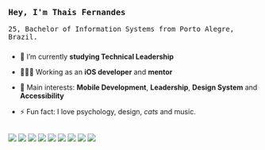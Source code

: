 ### <samp>Hey, I'm Thais Fernandes</samp>

<samp>25, Bachelor of Information Systems from Porto Alegre, Brazil. </samp>

###

- 🔭 I’m currently **studying Technical Leadership**

- 👩🏻‍💻 Working as an **iOS developer** and **mentor** 

- 🔎 Main interests: **Mobile Development**, **Leadership**, **Design System** and **Accessibility**

<!-- [<img align="right" src="https://github-readme-stats.vercel.app/api?username=thaisrfernandes&show_icons=true&theme=radical&hide_border=true" alt="Thais Stats" width="40%" /> ](https://github.com/thaisrfernandes) -->

- ⚡ Fun fact: I love psychology, design, *cats* and music.

##

<img src="https://img.shields.io/badge/Swift-CD9EAD?style=flat-square" /> <img src="https://img.shields.io/badge/SwiftUI-CDC09E?style=flat-square" /> <img src="https://img.shields.io/badge/UIKit-BECD9E?style=flat-square" />   <img src="https://img.shields.io/badge/Typescript-9ECDA6?style=flat-square" /> <img src="https://img.shields.io/badge/Javascript-9ECDC7?style=flat-square" /> <img src="https://img.shields.io/badge/React%20Native-9EBCCD?style=flat-square" /> <img src="https://img.shields.io/badge/React.JS-9EA0CD?style=flat-square" />  <img src="https://img.shields.io/badge/CSS-BB9ECD?style=flat-square" /> <img src="https://img.shields.io/badge/HTML-CD9EA9?style=flat-square" /> 
